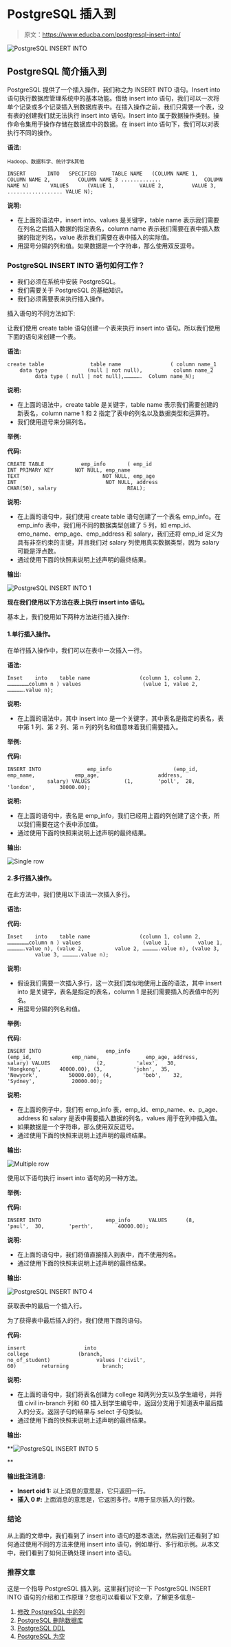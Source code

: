 # PostgreSQL 插入到

> 原文：<https://www.educba.com/postgresql-insert-into/>

![PostgreSQL INSERT INTO](img/4be9ba67c2f4f982075d1d9f01a6faaa.png)



## PostgreSQL 简介插入到

PostgreSQL 提供了一个插入操作，我们称之为 INSERT INTO 语句。Insert into 语句执行数据库管理系统中的基本功能。借助 insert into 语句，我们可以一次将单个记录或多个记录插入到数据库表中。在插入操作之前，我们只需要一个表，没有表的创建我们就无法执行 insert into 语句。Insert into 属于数据操作类别。操作命令集用于操作存储在数据库中的数据。在 insert into 语句下，我们可以对表执行不同的操作。

**语法:**

<small>Hadoop、数据科学、统计学&其他</small>

`INSERT       INTO   SPECIFIED     TABLE NAME   (COLUMN NAME 1,    COLUMN NAME 2,         COLUMN NAME 3 .............              COLUMN NAME N)       VALUES      (VALUE 1,        VALUE 2,         VALUE 3, .................. VALUE N);`

**说明:**

*   在上面的语法中，insert into、values 是关键字，table name 表示我们需要在列名之后插入数据的指定表名，column name 表示我们需要在表中插入数据的指定列名，value 表示我们需要在表中插入的实际值。
*   用逗号分隔的列和值。如果数据是一个字符串，那么使用双反逗号。

### PostgreSQL INSERT INTO 语句如何工作？

*   我们必须在系统中安装 PostgreSQL。
*   我们需要关于 PostgreSQL 的基础知识。
*   我们必须需要表来执行插入操作。

插入语句的不同方法如下:

让我们使用 create table 语句创建一个表来执行 insert into 语句。所以我们使用下面的语句来创建一个表。

**语法:**

`create table               table name                ( column name_1      data type             (null | not null),          column name_2          data type ( null | not null),…………….  Column name_N);`

**说明:**

*   在上面的语法中，create table 是关键字，table name 表示我们需要创建的新表名，column name 1 和 2 指定了表中的列名以及数据类型和运算符。
*   我们使用逗号来分隔列名。

**举例:**

**代码:**

`CREATE TABLE            emp_info       (
emp_id                     INT PRIMARY KEY       NOT NULL,
emp_name               TEXT                           NOT NULL,
emp_age                  INT                             NOT NULL,
address                    CHAR(50),
salary                       REAL);`

**说明:**

*   在上面的语句中，我们使用 create table 语句创建了一个表名 emp_info。在 emp_info 表中，我们用不同的数据类型创建了 5 列，如 emp_id、emo_name、emp_age、emp_address 和 salary，我们还将 emp_id 定义为具有非空约束的主键，并且我们对 salary 列使用真实数据类型，因为 salary 可能是浮点数。
*   通过使用下面的快照来说明上述声明的最终结果。

**输出:**

![PostgreSQL INSERT INTO 1](img/3d665ff58972121f2d05499e9cfeaa13.png)



**现在我们使用以下方法在表上执行 insert into 语句。**

基本上，我们使用如下两种方法进行插入操作:

#### 1.单行插入操作。

在单行插入操作中，我们可以在表中一次插入一行。

**语法:**

`Inset    into    table name                (column 1, column 2, …………………column n ) values                    (value 1, value 2, …………….value n);`

**说明:**

*   在上面的语法中，其中 insert into 是一个关键字，其中表名是指定的表名，表中第 1 列、第 2 列、第 n 列的列名和值意味着我们需要插入。

**举例:**

**代码:**

`INSERT INTO               emp_info                    (emp_id,         emp_name,             emp_age,                   address,                      salary)
VALUES           (1,        'poll',  28,      'london',        30000.00);`

**说明:**

*   在上面的语句中，表名是 emp_info，我们已经用上面的列创建了这个表，所以我们需要在这个表中添加值。
*   通过使用下面的快照来说明上述声明的最终结果。

**输出:**

![Single row](img/70998d68ebe0232187f5f419912bd18d.png)



#### 2.多行插入操作。

在此方法中，我们使用以下语法一次插入多行。

**语法:**

**代码:**

`Inset    into    table name                (column 1, column 2, …………………column n ) values                    (value 1,         value 1, …………….value n),
(value 2,          value 2, …………….value n),
(value 3,          value 3, …………….value n);`

**说明:**

*   假设我们需要一次插入多行，这一次我们类似地使用上面的语法，其中 insert into 是关键字，表名是指定的表名，column 1 是我们需要插入的表值中的列名。
*   用逗号分隔的列名和值。

**举例:**

**代码:**

`INSERT INTO                     emp_info                           (emp_id,             emp_name,               emp_age, address,         salary)
VALUES               (2,          'alex',   30,        'Hongkong',      40000.00),
(3,          'john',  35,        'Newyork',          50000.00),
(4,          'bob',    32,        'Sydney',            20000.00);`

**说明:**

*   在上面的例子中，我们有 emp_info 表，emp_id、emp_name、e、p_age、address 和 salary 是表中需要插入数据的列名，values 用于在列中插入值。
*   如果数据是一个字符串，那么使用双反逗号。
*   通过使用下面的快照来说明上述声明的最终结果。

**输出:**

![Multiple row](img/41c75d42654575ab223702375806dda0.png)



使用以下语句执行 insert into 语句的另一种方法。

**举例:**

**代码:**

`INSERT INTO                     emp_info      VALUES      (8,         'paul',  30,        'perth',        40000.00);`

**说明:**

*   在上面的语句中，我们将值直接插入到表中，而不使用列名。
*   通过使用下面的快照来说明上述声明的最终结果。

**输出:**

![PostgreSQL INSERT INTO 4](img/5a16c6cbaf76f5390ad56ec3665aea0b.png)



获取表中的最后一个插入行。

为了获得表中最后插入的行，我们使用下面的语句。

**代码:**

`insert                   into                       college                (branch,             no_of_student)               values ('civil',                   60)        returning           branch;`

**说明:**

*   在上面的语句中，我们将表名创建为 college 和两列分支以及学生编号，并将值 civil in-branch 列和 60 插入到学生编号中，返回分支用于知道表中最后插入的分支。返回子句的结果与 select 子句类似。
*   通过使用下面的快照来说明上述声明的最终结果。

**输出:**

**![PostgreSQL INSERT INTO 5](img/15df5cd81ff8a6f5ae506099341091b4.png)

** 

**输出批注消息:**

*   **Insert oid 1:** 以上消息的意思是，它只返回一行。
*   **插入 0 #:** 上面消息的意思是，它返回多行。#用于显示插入的行数。

### 结论

从上面的文章中，我们看到了 insert into 语句的基本语法，然后我们还看到了如何通过使用不同的方法来使用 insert into 语句，例如单行、多行和示例。从本文中，我们看到了如何正确处理 insert into 语句。

### 推荐文章

这是一个指导 PostgreSQL 插入到。这里我们讨论一下 PostgreSQL INSERT INTO 语句的介绍和工作原理？您也可以看看以下文章，了解更多信息–

1.  [修改 PostgreSQL 中的列](https://www.educba.com/alter-column-in-postgresql/)
2.  [PostgreSQL 删除数据库](https://www.educba.com/postgresql-drop-database/)
3.  [PostgreSQL DDL](https://www.educba.com/postgresql-ddl/)
4.  [PostgreSQL 为空](https://www.educba.com/postgresql-is-null/)